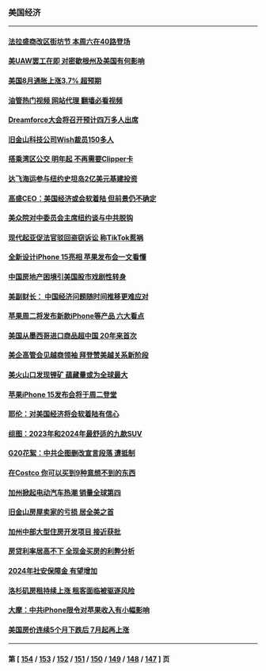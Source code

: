 ### 美国经济
---
#### [法拉盛商改区街坊节 本周六在40路登场](../../pages/ncid1078158/n14073487.md?09142045) 
#### [美UAW罢工在即 对密歇根州及美国有何影响](../../pages/ncid1078158/n14073327.md?09142045) 
#### [美国8月通胀上涨3.7% 超预期](../../pages/ncid1078158/n14073101.md?09142045) 
#### [油管热门视频 网站代理 翻墙必看视频](http://138.2.39.72:81/youtube.html?epic-marker?09142045)
#### [Dreamforce大会将召开预计四万多人出席](../../pages/ncid1078158/n14072818.md?09142045) 
#### [旧金山科技公司Wish裁员150多人](../../pages/ncid1078158/n14072695.md?09142045) 
#### [搭乘湾区公交 明年起 不再需要Clipper卡](../../pages/ncid1078158/n14072687.md?09142045) 
#### [达飞海运参与纽约史坦岛2亿美元基建投资](../../pages/ncid1078158/n14072648.md?09142045) 
#### [高盛CEO：美国经济或会软着陆 但前景仍不确定](../../pages/ncid1078158/n14072381.md?09142045) 
#### [美众院对中委员会主席纽约谈与中共脱钩](../../pages/ncid1078158/n14072292.md?09142045) 
#### [现代起亚促法官驳回盗窃诉讼 称TikTok惹祸](../../pages/ncid1078158/n14072361.md?09142045) 
#### [全新设计iPhone 15亮相 苹果发布会一文看懂](../../pages/ncid1078158/n14072367.md?09142045) 
#### [中国房地产困境引美国股市戏剧性转身](../../pages/ncid1078158/n14071821.md?09142045) 
#### [美副财长： 中国经济问题随时间推移更难应对](../../pages/ncid1078158/n14071653.md?09142045) 
#### [苹果周二将发布新款iPhone等产品 六大看点](../../pages/ncid1078158/n14071655.md?09142045) 
#### [美国从墨西哥进口商品超中国 20年来首次](../../pages/ncid1078158/n14071610.md?09142045) 
#### [美企高管会见越商领袖 拜登赞美越关系新阶段](../../pages/ncid1078158/n14071505.md?09142045) 
#### [美火山口发现锂矿 蕴藏量或为全球最大](../../pages/ncid1078158/n14071387.md?09142045) 
#### [苹果iPhone 15发布会将于周二登堂](../../pages/ncid1078158/n14071300.md?09142045) 
#### [耶伦：对美国经济将会软着陆有信心](../../pages/ncid1078158/n14071235.md?09142045) 
#### [组图：2023年和2024年最舒适的九款SUV](../../pages/ncid1078158/n14064487.md?09142045) 
#### [G20花絮：中共企图删改宣言段落 遭抵制](../../pages/ncid1078158/n14070960.md?09142045) 
#### [在Costco 你可以买到9种意想不到的东西](../../pages/ncid1078158/n14066128.md?09142045) 
#### [加州掀起电动汽车热潮 销量全球第四](../../pages/ncid1078158/n14070551.md?09142045) 
#### [旧金山房屋卖家的亏损 居全美之首](../../pages/ncid1078158/n14070393.md?09142045) 
#### [加州中部大型住房开发项目 接近获批](../../pages/ncid1078158/n14070389.md?09142045) 
#### [房贷利率居高不下 全现金买房的利弊分析](../../pages/ncid1078158/n14070352.md?09142045) 
#### [2024年社安保障金 有望增加](../../pages/ncid1078158/n14070287.md?09142045) 
#### [洛杉矶房租持续上涨 租客面临被驱逐风险](../../pages/ncid1078158/n14070129.md?09142045) 
#### [大摩：中共iPhone限令对苹果收入有小幅影响](../../pages/ncid1078158/n14069821.md?09142045) 
#### [美国房价连续5个月下跌后 7月起再上涨](../../pages/ncid1078158/n14069904.md?09142045) 

---
#### 第 [ [154](./154.md?09142045) / [153](./153.md?09142045) / [152](./152.md?09142045) / [151](./151.md?09142045) / [150](./150.md?09142045) / [149](./149.md?09142045) / [148](./148.md?09142045) / [147](./147.md?09142045) ] 页
